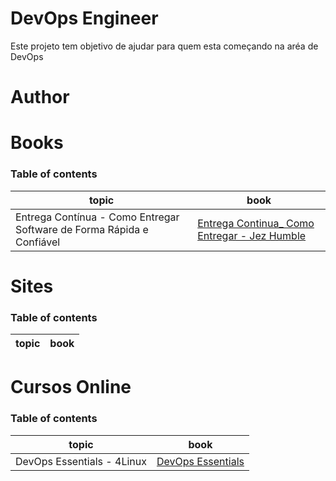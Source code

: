 # DevOps Engineer

Este projeto tem objetivo de ajudar para quem esta começando na aréa de DevOps

# Author

# Books

### Table of contents

| topic | book 
|---------|-------|
| Entrega Contínua -  Como Entregar Software de Forma Rápida e Confiável | [Entrega Continua_ Como Entregar - Jez Humble](books/Entrega-Continua-Como-Entregar-Humble.pdf) |

# Sites

### Table of contents

| topic | book |
| ----- | ---- |


# Cursos Online

### Table of contents

| topic                      | book                                                               |
| -------------------------- | ------------------------------------------------------------------ |
| DevOps Essentials - 4Linux | [DevOps Essentials](https://www.4linux.com.br/curso/devops-gratis) |
